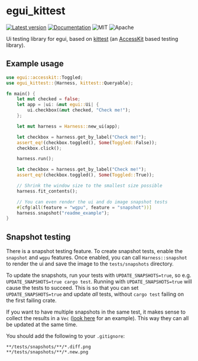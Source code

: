 # egui_kittest

[![Latest version](https://img.shields.io/crates/v/egui_kittest.svg)](https://crates.io/crates/egui_kittest)
[![Documentation](https://docs.rs/egui_kittest/badge.svg)](https://docs.rs/egui_kittest)
![MIT](https://img.shields.io/badge/license-MIT-blue.svg)
![Apache](https://img.shields.io/badge/license-Apache-blue.svg)

Ui testing library for egui, based on [kittest](https://github.com/rerun-io/kittest) (an [AccessKit](https://github.com/AccessKit/accesskit) based testing library).

## Example usage
```rust
use egui::accesskit::Toggled;
use egui_kittest::{Harness, kittest::Queryable};

fn main() {
    let mut checked = false;
    let app = |ui: &mut egui::Ui| {
        ui.checkbox(&mut checked, "Check me!");
    };

    let mut harness = Harness::new_ui(app);

    let checkbox = harness.get_by_label("Check me!");
    assert_eq!(checkbox.toggled(), Some(Toggled::False));
    checkbox.click();

    harness.run();

    let checkbox = harness.get_by_label("Check me!");
    assert_eq!(checkbox.toggled(), Some(Toggled::True));

    // Shrink the window size to the smallest size possible
    harness.fit_contents();

    // You can even render the ui and do image snapshot tests
    #[cfg(all(feature = "wgpu", feature = "snapshot"))]
    harness.snapshot("readme_example");
}
```

## Snapshot testing
There is a snapshot testing feature. To create snapshot tests, enable the `snapshot` and `wgpu` features.
Once enabled, you can call `Harness::snapshot` to render the ui and save the image to the `tests/snapshots` directory.

To update the snapshots, run your tests with `UPDATE_SNAPSHOTS=true`, so e.g. `UPDATE_SNAPSHOTS=true cargo test`.
Running with `UPDATE_SNAPSHOTS=true` will cause the tests to succeed.
This is so that you can set `UPDATE_SNAPSHOTS=true` and update _all_ tests, without `cargo test` failing on the first failing crate.

If you want to have multiple snapshots in the same test, it makes sense to collect the results in a `Vec`
([look here](https://github.com/emilk/egui/blob/70a01138b77f9c5724a35a6ef750b9ae1ab9f2dc/crates/egui_demo_lib/src/demo/demo_app_windows.rs#L388-L427) for an example).
This way they can all be updated at the same time.

You should add the following to your `.gitignore`:
```gitignore
**/tests/snapshots/**/*.diff.png
**/tests/snapshots/**/*.new.png
```
